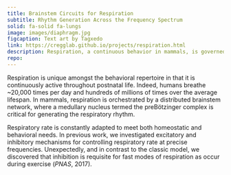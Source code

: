 ```yaml
---
title: Brainstem Circuits for Respiration
subtitle: Rhythm Generation Across the Frequency Spectrum
solid: fa-solid fa-lungs
image: images/diaphragm.jpg
figcaption: Text art by Tagxedo
link: https://cregglab.github.io/projects/respiration.html
description: Respiration, a continuous behavior in mammals, is governed by the brainstem's preBötzinger complex. Our research has demonstrated that inhibition is essential for rapid respiratory rates during activities like exercise.
repo: 
---
```

Respiration is unique amongst the behavioral repertoire in that it is continuously active throughout postnatal life. Indeed, humans breathe ~20,000 times per day and hundreds of millions of times over the average lifespan. In mammals, respiration is orchestrated by a distributed brainstem network, where a medullary nucleus termed the preBötzinger complex is critical for generating the respiratory rhythm.

Respiratory rate is constantly adapted to meet both homeostatic and behavioral needs. In previous work, we investigated excitatory and inhibitory mechanisms for controlling respiratory rate at precise frequencies. Unexpectedly, and in contrast to the classic model, we discovered that inhibition is requisite for fast modes of respiration as occur during exercise (<a href="https://jmcregg.github.io/files/Cregg_PNAS_2017.pdf" style="text-decoration: none" target="_blank"><i>PNAS</i>, 2017</a>).

